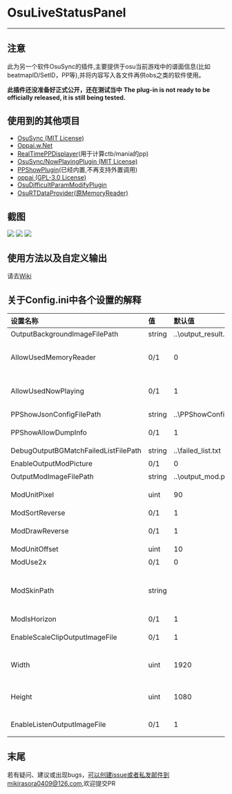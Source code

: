 # OsuLiveStatusPanel
---
## 注意
此为另一个软件OsuSync的插件,主要提供于osu当前游戏中的谱面信息(比如beatmapID/SetID，PP等),并将内容写入各文件再供obs之类的软件使用。

**此插件还没准备好正式公开，还在测试当中**
**The plug-in is not ready to be officially released, it is still being tested.**

## 使用到的其他项目
* [OsuSync (MIT License)](https://github.com/Deliay/Sync)
* [Oppai.w.Net](https://github.com/MikiraSora/Oppai.w.Net)
* [RealTimePPDisplayer](https://github.com/OsuSync/RealTimePPDisplayer)(用于计算ctb/mania的pp)
* [OsuSync/NowPlayingPlugin (MIT License)](https://github.com/Deliay/SyncPlugin/tree/master/NowPlaying)
* [PPShowPlugin](https://coding.net/u/KedamaOvO/p/PPShowPlugin/git)(已经内置,不再支持外置调用)
* [oppai (GPL-3.0 License)](https://github.com/Francesco149/oppai)
* [OsuDifficultParamModifyPlugin](https://github.com/MikiraSora/OsuDifficultParamModifyPlugin)
* [OsuRTDataProvider(原MemoryReader)](https://github.com/KedamaOvO/OsuRTDataProvider-Release)

## 截图
![](https://puu.sh/zgbjf/75e7809432.jpg)
![](https://puu.sh/xAeUS/3fd87076b7.png)
![](https://puu.sh/xAeKe/e3bb87eba6.png)

## 使用方法以及自定义输出
请去[Wiki](https://github.com/MikiraSora/OsuLiveStatusPanel/wiki)

## 关于Config.ini中各个设置的解释
| 设置名称     | 值|默认值| 描述|
|:---------|:---------|:---------|:-------|
| OutputBackgroundImageFilePath | string |..\output_result.png| 输出模糊图片文件路径     |
| AllowUsedMemoryReader | 0/1 |0| 是否允许使用MemoryReader插件来获取当前谱面信息(和AllowUsedNowPlaying二选一)     |
| AllowUsedNowPlaying | 0/1 |1| 是否允许使用NowPlaying插件来获取当前谱面信息(和AllowUsedMemoryReader二选一)     |
| PPShowJsonConfigFilePath | string |..\PPShowConfig.json| PPShowPlugin配置文件路径     |
|PPShowAllowDumpInfo|0/1|1|是否允许内置的PPShowPlugin输出解析结果在Sync程序内|
|DebugOutputBGMatchFailedListFilePath|string|..\failed_list.txt|匹配背景图失败的osu路径|
|EnableOutputModPicture|0/1|0|是否生成Mod图片并输出|
|OutputModImageFilePath|string|..\output_mod.png|生成的Mod图片保存路径|
|ModUnitPixel|uint|90|每个Mod图片的大小(屙屎皮肤一般都是90*90)|
|ModSortReverse|0/1|1|反转Mod传入顺序
|ModDrawReverse|0/1|1|是否要从右到左(从下到上)依次绘制mod图片(否则相反)
|ModUnitOffset|uint|10|每个Mod图片相距|
|ModUse2x|0/1|0|是否钦定使用@2x结尾的源Mod图片|
|ModSkinPath|string||优先选择的Mod皮肤文件夹路径(如果这个文件夹没mod图片,再去当前打图皮肤文件夹找,打图默认皮肤玩家请使用这个强制选择要输出的图片)|
|ModIsHorizon|0/1|1|是否水平排列输出(否则垂直)|
|EnableScaleClipOutputImageFile|0/1|1|是否按固定分辨率输出背景图片(否则会直接复制图片到钦定输出路径)|
| Width | uint |1920| 固定图片宽度(EnableScaleClipOutputImageFile=1有效)     |
| Height | uint |1080| 固定图片后高度(EnableScaleClipOutputImageFile=1有效)     |
|EnableListenOutputImageFile|0/1|1|选图界面是否也会输出背景图片(钦定ORTDP源)|

## 末尾
若有疑问、建议或出现bugs，可以创建issue或者私发邮件到mikirasora0409@126.com,欢迎提交PR
